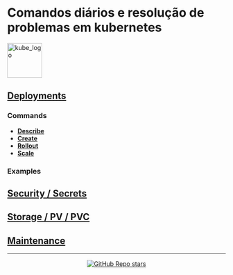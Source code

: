 # Comandos diários e resolução de problemas em kubernetes

<p align="left"><img src="https://www.vectorlogo.zone/logos/kubernetes/kubernetes-icon.svg" width="80" alt="kube_logo"></p>

## [Deployments](deployments/README.md#deployments)

### Commands

- [**Describe**](deployments/README.md#describe)
- [**Create**](deployments/README.md#create)
- [**Rollout**](deployments/README.md#rollout)
- [**Scale**](deployments/README.md#scale)

### Examples

## [Security / Secrets](security-secrets/README.md#security)

## [Storage / PV / PVC](storage/README.md#storage)

## [Maintenance](maintenance/README.md#maintenance)

---

<p align="center"><a href="https://github.com/paulofponciano/k8s-daily-commands-and-troubleshoot"><img alt="GitHub Repo stars" src="https://img.shields.io/github/stars/paulofponciano/k8s-daily-commands-and-troubleshoot?label=k8s-daily-commands-and-troubleshoot&style=social"></a></p>